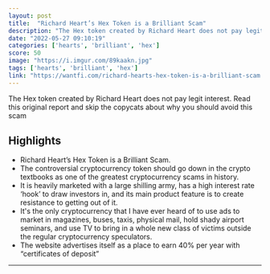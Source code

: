 ```yaml
---
layout: post
title:  "Richard Heart’s Hex Token is a Brilliant Scam"
description: "The Hex token created by Richard Heart does not pay legit interest. Read this original report and skip the copycats about why you should avoid this scam"
date: "2022-05-27 09:10:19"
categories: ['hearts', 'brilliant', 'hex']
score: 50
image: "https://i.imgur.com/89kaakn.jpg"
tags: ['hearts', 'brilliant', 'hex']
link: "https://wantfi.com/richard-hearts-hex-token-is-a-brilliant-scam.html"
---
```


The Hex token created by Richard Heart does not pay legit interest. Read this original report and skip the copycats about why you should avoid this scam

## Highlights

- Richard Heart’s Hex Token is a Brilliant Scam.
- The controversial cryptocurrency token should go down in the crypto textbooks as one of the greatest cryptocurrency scams in history.
- It is heavily marketed with a large shilling army, has a high interest rate ‘hook’ to draw investors in, and its main product feature is to create resistance to getting out of it.
- It's the only cryptocurrency that I have ever heard of to use ads to market in magazines, buses, taxis, physical mail, hold shady airport seminars, and use TV to bring in a whole new class of victims outside the regular cryptocurrency speculators.
- The website advertises itself as a place to earn 40% per year with “certificates of deposit”

---
